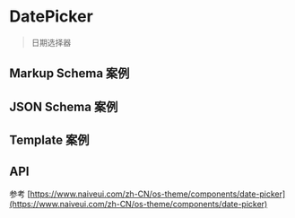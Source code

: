 # DatePicker

> 日期选择器

## Markup Schema 案例

<dumi-previewer demoPath="guide/date-picker/markup-schema" />

## JSON Schema 案例

<dumi-previewer demoPath="guide/date-picker/json-schema" />

## Template 案例

<dumi-previewer demoPath="guide/date-picker/template" />

## API

参考 [https://www.naiveui.com/zh-CN/os-theme/components/date-picker](https://www.naiveui.com/zh-CN/os-theme/components/date-picker)
